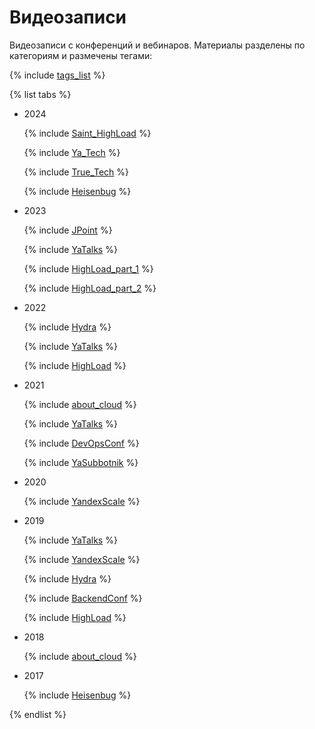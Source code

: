 # Видеозаписи

Видеозаписи с конференций и вебинаров. Материалы разделены по категориям и размечены тегами:


{% include [tags_list](./_includes/tags_list.md) %}


{% list tabs %}

- 2024

  {% include [Saint_HighLoad](./_includes/conferences/2024/Saint_HighLoad.md) %}

  {% include [Ya_Tech](./_includes/conferences/2024/Yandex_Infrastructure.md) %}

  {% include [True_Tech](./_includes/conferences/2024/True_Tech.md) %}

  {% include [Heisenbug](./_includes/conferences/2024/Heisenbug.md) %}

- 2023

  {% include [JPoint](./_includes/conferences/2023/JPoint.md) %}

  {% include [YaTalks](./_includes/conferences/2023/YaTalks.md) %}

  {% include [HighLoad_part_1](./_includes/conferences/2023/HighLoad_part_1.md) %}

  {% include [HighLoad_part_2](./_includes/conferences/2023/HighLoad_part_2.md) %}


- 2022

  {% include [Hydra](./_includes/conferences/2022/Hydra.md) %}

  {% include [YaTalks](./_includes/conferences/2022/YaTalks.md) %}

  {% include [HighLoad](./_includes/conferences/2022/HighLoad.md) %}


- 2021

  {% include [about_cloud](./_includes/conferences/2021/about_cloud.md) %}

  {% include [YaTalks](./_includes/conferences/2021/YaTalks.md) %}

  {% include [DevOpsConf](./_includes/conferences/2021/DevOpsConf.md) %}

  {% include [YaSubbotnik](./_includes/conferences/2021/YaSubbotnik.md) %}


- 2020

  {% include [YandexScale](./_includes/conferences/2020/YandexScale.md) %}


- 2019

  {% include [YaTalks](./_includes/conferences/2019/YaTalks.md) %}

  {% include [YandexScale](./_includes/conferences/2019/YandexScale.md) %}

  {% include [Hydra](./_includes/conferences/2019/Hydra.md) %}

  {% include [BackendConf](./_includes/conferences/2019/BackendConf.md) %}

  {% include [HighLoad](./_includes/conferences/2019/HighLoad.md) %}


- 2018

  {% include [about_cloud](./_includes/conferences/2018/about_cloud.md) %}


- 2017

  {% include [Heisenbug](./_includes/conferences/2017/Heisenbug.md) %}


{% endlist %}